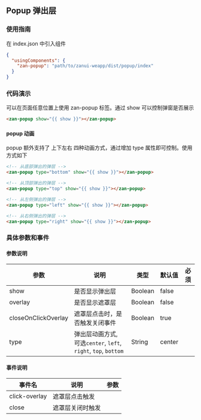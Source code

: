 ## Popup 弹出层

### 使用指南
在 index.json 中引入组件
```json
{
  "usingComponents": {
    "zan-popup": "path/to/zanui-weapp/dist/popup/index"
  }
}
```

### 代码演示
可以在页面任意位置上使用 zan-popup 标签。通过 show 可以控制弹窗是否展示
```html
<zan-popup show="{{ show }}"></zan-popup>
```
#### popup 动画
popup 额外支持了 上下左右 四种动画方式，通过增加 type 属性即可控制。使用方式如下
```html
<!-- 从底部弹出的弹层 -->
<zan-popup type="bottom" show="{{ show }}"></zan-popup>

<!-- 从顶部弹出的弹层 -->
<zan-popup type="top" show="{{ show }}"></zan-popup>

<!-- 从左侧弹出的弹层 -->
<zan-popup type="left" show="{{ show }}"></zan-popup>

<!-- 从右侧弹出的弹层 -->
<zan-popup type="right" show="{{ show }}"></zan-popup>
```

### 具体参数和事件
#### 参数说明
| 参数       | 说明      | 类型       | 默认值       | 必须      |
|-----------|-----------|-----------|-------------|-------------|
| show | 是否显示弹出层 | Boolean | false | |
| overlay | 是否显示遮罩层 | Boolean | false | |
| closeOnClickOverlay | 遮罩层点击时，是否触发关闭事件 | Boolean | true | |
| type | 弹出层动画方式, 可选`center`, `left`, `right`, `top`, `bottom` | String | center | |

#### 事件说明
| 事件名       | 说明      | 参数       |
|-----------|-----------|-----------|
| click-overlay | 遮罩层点击触发 |  |
| close | 遮罩层关闭时触发 |  |


